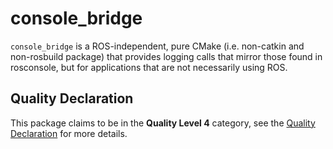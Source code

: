 # console_bridge

`console_bridge` is a ROS-independent, pure CMake (i.e. non-catkin and non-rosbuild package) that provides logging calls that mirror those found in rosconsole, but for applications that are not necessarily using ROS.

## Quality Declaration

This package claims to be in the **Quality Level 4** category, see the [Quality Declaration](./QUALITY_DECLARATION.md) for more details.
